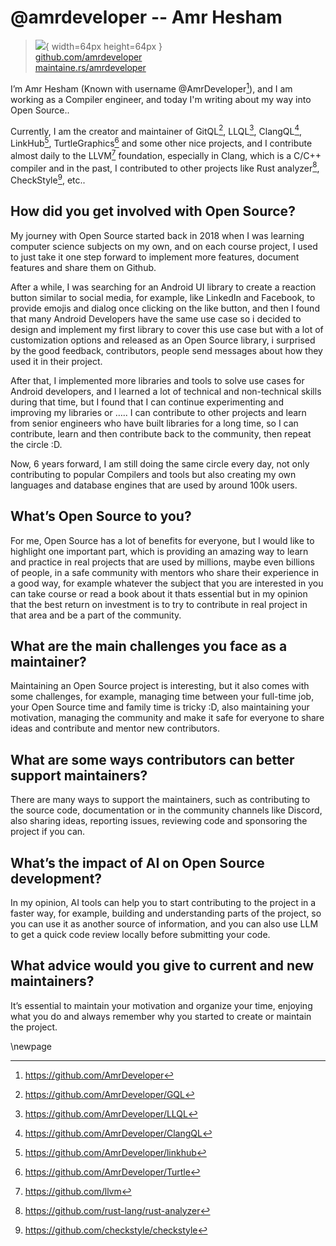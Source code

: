 # @amrdeveloper -- Amr Hesham

> ![](https://github.com/amrdeveloper.png){ width=64px height=64px }  
> [github.com/amrdeveloper](https://github.com/amrdeveloper)  
> [maintaine.rs/amrdeveloper](https://maintaine.rs/amrdeveloper)

I’m Amr Hesham (Known with username @AmrDeveloper[^325]), and I am working as a Compiler engineer, and today I'm writing about my way into Open Source..

Currently, I am the creator and maintainer of GitQL[^326], LLQL[^327], ClangQL[^328], LinkHub[^329], TurtleGraphics[^330] and some other nice projects, and I contribute almost daily to the LLVM[^331] foundation, especially in Clang, which is a C/C++ compiler and in the past, I contributed to other projects like Rust analyzer[^332], CheckStyle[^333], etc..

## **How did you get involved with Open Source?**

My journey with Open Source started back in 2018 when I was learning computer science subjects on my own, and on each course project, I used to just take it one step forward to implement more features, document features and share them on Github.

After a while, I was searching for an Android UI library to create a reaction button similar to social media, for example, like LinkedIn and Facebook, to provide emojis and dialog once clicking on the like button, and then I found that many Android Developers have the same use case so i decided to design and implement my first library to cover this use case but with a lot of customization options and released as an Open Source library, i surprised by the good feedback, contributors, people send messages about how they used it in their project.

After that, I implemented more libraries and tools to solve use cases for Android developers, and I learned a lot of technical and non-technical skills during that time, but I found that I can continue experimenting and improving my libraries or ….. I can contribute to other projects and learn from senior engineers who have built libraries for a long time, so I can contribute, learn and then contribute back to the community, then repeat the circle :D.

Now, 6 years forward, I am still doing the same circle every day, not only contributing to popular Compilers and tools but also creating my own languages and database engines that are used by around 100k users.

## **What’s Open Source to you?**

For me, Open Source has a lot of benefits for everyone, but I would like to highlight one important part, which is providing an amazing way to learn and practice in real projects that are used by millions, maybe even billions of people, in a safe community with mentors who share their experience in a good way, for example whatever the subject that you are interested in you can take course or read a book about it thats essential but in my opinion that the best return on investment is to try to contribute in real project in that area and be a part of the community.

## **What are the main challenges you face as a maintainer?**

Maintaining an Open Source project is interesting, but it also comes with some challenges, for example, managing time between your full-time job, your Open Source time and family time is tricky :D, also maintaining your motivation, managing the community and make it safe for everyone to share ideas and contribute and mentor new contributors.

## **What are some ways contributors can better support maintainers?**

There are many ways to support the maintainers, such as contributing to the source code, documentation or in the community channels like Discord, also sharing ideas, reporting issues, reviewing code and sponsoring the project if you can.

## **What’s the impact of AI on Open Source development?**

In my opinion, AI tools can help you to start contributing to the project in a faster way, for example, building and understanding parts of the project, so you can use it as another source of information, and you can also use LLM to get a quick code review locally before submitting your code.

## **What advice would you give to current and new maintainers?**

It’s essential to maintain your motivation and organize your time, enjoying what you do and always remember why you started to create or maintain the project.

\newpage


[^325]: https://github.com/AmrDeveloper
[^326]: https://github.com/AmrDeveloper/GQL
[^327]: https://github.com/AmrDeveloper/LLQL
[^328]: https://github.com/AmrDeveloper/ClangQL
[^329]: https://github.com/AmrDeveloper/linkhub
[^330]: https://github.com/AmrDeveloper/Turtle
[^331]: https://github.com/llvm
[^332]: https://github.com/rust-lang/rust-analyzer
[^333]: https://github.com/checkstyle/checkstyle
